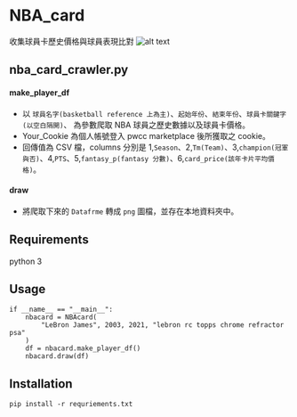 # NBA_card
收集球員卡歷史價格與球員表現比對
![alt text](https://i.imgur.com/wx1pKLE.png)

## nba_card_crawler.py

#### make_player_df
* 以 `球員名字(basketball reference 上為主)`、`起始年份`、`結束年份`、`球員卡關鍵字(以空白隔開)`、 為參數爬取 NBA 球員之歷史數據以及球員卡價格。
* Your_Cookie 為個人帳號登入 pwcc marketplace 後所獲取之 cookie。
* 回傳值為 CSV 檔，columns 分別是 1,`Season`、2,`Tm(Team)`、3,`champion(冠軍與否)`、4,`PTS`、5,`fantasy_p(fantasy 分數)`、6,`card_price(該年卡片平均價格)`。
 
#### draw
* 將爬取下來的 `Datafrme` 轉成 `png` 圖檔，並存在本地資料夾中。

## Requirements
python 3

## Usage
```
if __name__ == "__main__":
    nbacard = NBAcard(
        "LeBron James", 2003, 2021, "lebron rc topps chrome refractor psa"
    )
    df = nbacard.make_player_df()
    nbacard.draw(df)

```
## Installation
`pip install -r requriements.txt`
